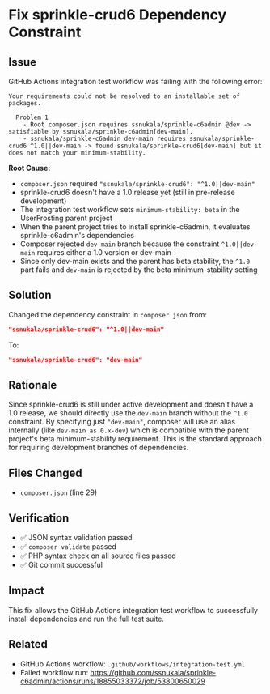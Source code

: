# Fix sprinkle-crud6 Dependency Constraint

## Issue
GitHub Actions integration test workflow was failing with the following error:

```
Your requirements could not be resolved to an installable set of packages.

  Problem 1
    - Root composer.json requires ssnukala/sprinkle-c6admin @dev -> satisfiable by ssnukala/sprinkle-c6admin[dev-main].
    - ssnukala/sprinkle-c6admin dev-main requires ssnukala/sprinkle-crud6 ^1.0||dev-main -> found ssnukala/sprinkle-crud6[dev-main] but it does not match your minimum-stability.
```

**Root Cause:**
- `composer.json` required `"ssnukala/sprinkle-crud6": "^1.0||dev-main"`
- sprinkle-crud6 doesn't have a 1.0 release yet (still in pre-release development)
- The integration test workflow sets `minimum-stability: beta` in the UserFrosting parent project
- When the parent project tries to install sprinkle-c6admin, it evaluates sprinkle-c6admin's dependencies
- Composer rejected `dev-main` branch because the constraint `^1.0||dev-main` requires either a 1.0 version or dev-main
- Since only dev-main exists and the parent has beta stability, the `^1.0` part fails and `dev-main` is rejected by the beta minimum-stability setting

## Solution
Changed the dependency constraint in `composer.json` from:
```json
"ssnukala/sprinkle-crud6": "^1.0||dev-main"
```

To:
```json
"ssnukala/sprinkle-crud6": "dev-main"
```

## Rationale
Since sprinkle-crud6 is still under active development and doesn't have a 1.0 release, we should directly use the `dev-main` branch without the `^1.0` constraint. By specifying just `"dev-main"`, composer will use an alias internally (like `dev-main as 0.x-dev`) which is compatible with the parent project's beta minimum-stability requirement. This is the standard approach for requiring development branches of dependencies.

## Files Changed
- `composer.json` (line 29)

## Verification
- ✅ JSON syntax validation passed
- ✅ `composer validate` passed
- ✅ PHP syntax check on all source files passed
- ✅ Git commit successful

## Impact
This fix allows the GitHub Actions integration test workflow to successfully install dependencies and run the full test suite.

## Related
- GitHub Actions workflow: `.github/workflows/integration-test.yml`
- Failed workflow run: https://github.com/ssnukala/sprinkle-c6admin/actions/runs/18855033372/job/53800650029
